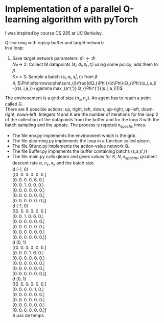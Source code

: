 # Implementation of a parallel Q-learning algorithm with pyTorch
I was inspired by course CS 285 at UC Berkeley.


Q-learning with replay buffer and target network:<br>
In a loop:
  1. Save target network parameters: $\Phi^{'}\leftarrow \Phi$<br>
 $N \times \rightarrow$    2. Collect M datapoints $(s_i,a_i,s_i^{'},r_i)$ using some policy, add them to $\beta$ <br>
 $K \times \rightarrow$       3.  Sample a batch $(s_i,a_i, s_i^{i},r_i)$ from $\beta$<br>
        4. $\Phi\leftarrow\alpha\sum_{i}\frac{dQ_{\Phi}}{d\Phi}(Q_{\Phi}(s_i,a_i) -[r(s_i,a_i)+\gamma max_{a^{'}} Q_{\Phi^{'}}(s_i,a_i)])$ <br>


The environement is a grid of size $(n_x,n_y)$. An agent has to reach a point called G.<br>
There are 8 possible actions: up, right, left, down, up-right, up-left, down-right, down-left.
Integers N and K are the number of iterations for the loop 2 of the collection of the datapoints from the buffer and for the loop 3 with the batch sampling and the update. The process is repeted $n_{epochs}$ times.<br>


* The file env.py implements the environment which is the grid.
* The file qlearning.py implements the loop in a function called qlearn.
* The file Qfunc.py implements the action-value network Q.
* The file Buffer.py implements the buffer containing batchs (s,a,s',r)
* The file main.py calls qlearn and gives values for $K$, $N, n_{epochs}$, gradient descent rate $\alpha$, $n_x, n_y$ and the batch size. <br> 
d (-1, 0)<br>
[[0. 0. 0. 0. 0. 0.]<br>
 [0. 0. 0. 0. 6. 0.]<br>
 [0. 0. 1. 0. 0. 0.]<br>
 [0. 0. 0. 0. 0. 0.]<br>
 [0. 0. 0. 0. 0. 0.]<br>
 [0. 0. 0. 0. 0. 0.]]<br>
d (-1, 0)<br>
[[0. 0. 0. 0. 0. 0.]<br>
 [0. 0. 1. 0. 6. 0.]<br>
 [0. 0. 0. 0. 0. 0.]<br>
 [0. 0. 0. 0. 0. 0.]<br>
 [0. 0. 0. 0. 0. 0.]<br>
 [0. 0. 0. 0. 0. 0.]]<br>
d (0, 1)<br>
[[0. 0. 0. 0. 0. 0.]<br>
 [0. 0. 0. 1. 6. 0.]<br>
 [0. 0. 0. 0. 0. 0.]<br>
 [0. 0. 0. 0. 0. 0.]<br>
 [0. 0. 0. 0. 0. 0.]<br>
 [0. 0. 0. 0. 0. 0.]]<br>
d (0, 1)<br>
[[0. 0. 0. 0. 0. 0.]<br>
 [0. 0. 0. 0. 1. 0.]<br>
 [0. 0. 0. 0. 0. 0.]<br>
 [0. 0. 0. 0. 0. 0.]<br>
 [0. 0. 0. 0. 0. 0.]<br>
 [0. 0. 0. 0. 0. 0.]]<br>
4 pas de temps <br>
